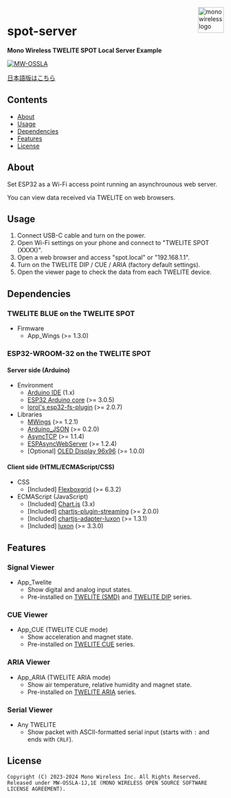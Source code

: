 <a href="https://mono-wireless.com/jp/index.html">
    <img src="https://mono-wireless.com/common/images/logo/logo-land.svg" alt="mono wireless logo" title="MONO WIRELESS" align="right" height="60" />
</a>

# spot-server

**Mono Wireless TWELITE SPOT Local Server Example**

[![MW-OSSLA](https://img.shields.io/badge/License-MW--OSSLA-e4007f)](LICENSE.md)

[日本語版はこちら](README_J.md)

## Contents

- [About](#about)
- [Usage](#usage)
- [Dependencies](#dependencies)
- [Features](#features)
- [License](#license)

## About

Set ESP32 as a Wi-Fi access point running an asynchrounous web server.

You can view data received via TWELITE on web browsers.

## Usage

1. Connect USB-C cable and turn on the power.
2. Open Wi-Fi settings on your phone and connect to "TWELITE SPOT (XXXX)".
3. Open a web browser and access "spot.local" or "192.168.1.1".
4. Turn on the TWELITE DIP / CUE / ARIA (factory default settings).
5. Open the viewer page to check the data from each TWELITE device.

## Dependencies

### TWELITE BLUE on the TWELITE SPOT

- Firmware
  - App_Wings (>= 1.3.0)

### ESP32-WROOM-32 on the TWELITE SPOT

#### Server side (Arduino)

- Environment
  - [Arduino IDE](https://github.com/arduino/Arduino) (1.x)
  - [ESP32 Arduino core](https://github.com/espressif/arduino-esp32) (>= 3.0.5)
  - [lorol's esp32-fs-plugin](https://github.com/lorol/arduino-esp32fs-plugin) (>= 2.0.7)
- Libraries
  - [MWings](https://github.com/monowireless/mwings_arduino) (>= 1.2.1)
  - [Arduino_JSON](http://github.com/arduino-libraries/Arduino_JSON) (>= 0.2.0)
  - [AsyncTCP](https://github.com/me-no-dev/AsyncTCP) (>= 1.1.4)
  - [ESPAsyncWebServer](https://github.com/me-no-dev/ESPAsyncWebServer) (>= 1.2.4)
  - [Optional] [OLED Display 96x96](https://github.com/Seeed-Studio/OLED_Display_96X96) (>= 1.0.0)

#### Client side (HTML/ECMAScript/CSS)

- CSS
  - [Included] [Flexboxgrid](https://github.com/kristoferjoseph/flexboxgrid) (>= 6.3.2)
- ECMAScript (JavaScript)
  - [Included] [Chart.js](https://github.com/chartjs/Chart.js) (3.x)
  - [Included] [chartjs-plugin-streaming](https://github.com/nagix/chartjs-plugin-streaming) (>= 2.0.0)
  - [Included] [chartjs-adapter-luxon](https://github.com/chartjs/chartjs-adapter-luxon) (>= 1.3.1)
  - [Included] [luxon](https://github.com/moment/luxon/) (>= 3.3.0)

## Features

### Signal Viewer

- App_Twelite
  - Show digital and analog input states.
  - Pre-installed on [TWELITE (SMD)](https://mono-wireless.com/jp/products/TWE-LITE/index.html) and [TWELITE DIP](https://mono-wireless.com/jp/products/TWE-Lite-DIP/index.html) series.

### CUE Viewer

- App_CUE (TWELITE CUE mode)
  - Show acceleration and magnet state.
  - Pre-installed on [TWELITE CUE](https://mono-wireless.com/jp/products/twelite-cue/index.html) series.

### ARIA Viewer

- App_ARIA (TWELITE ARIA mode)
  - Show air temperature, relative humidity and magnet state.
  - Pre-installed on [TWELITE ARIA](https://mono-wireless.com/jp/products/twelite-aria/index.html) series.

### Serial Viewer

- Any TWELITE
  - Show packet with ASCII-formatted serial input (starts with `:` and ends with `CRLF`).

## License

``` plain
Copyright (C) 2023-2024 Mono Wireless Inc. All Rights Reserved.
Released under MW-OSSLA-1J,1E (MONO WIRELESS OPEN SOURCE SOFTWARE LICENSE AGREEMENT).
```
